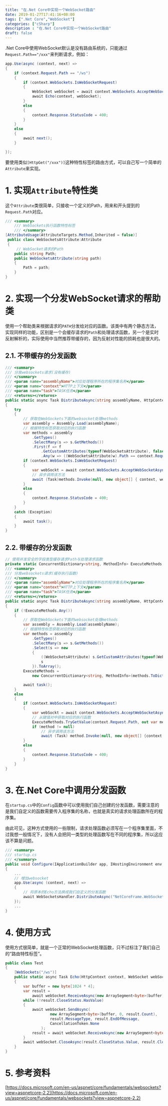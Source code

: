 ```yaml
---
title: "在.Net Core中实现一个WebSocket路由"
date: 2019-01-27T17:41:16+08:00
tags: [".Net Core","WebSocket"]
categories: ["cSharp"]
description : "在.Net Core中实现一个WebSocket路由"
draft: false
---
```


.Net Core中使用WebSocket默认是没有路由系统的，只能通过`Request.Path=="/xxx"`来判断请求，例如：

```csharp
app.Use(async (context, next) =>
{
    if (context.Request.Path == "/ws")
    {
        if (context.WebSockets.IsWebSocketRequest)
        {
            WebSocket webSocket = await context.WebSockets.AcceptWebSocketAsync();
            await Echo(context, webSocket);
        }
        else
        {
            context.Response.StatusCode = 400;
        }
    }
    else
    {
        await next();
    }

});
```

要使用类似`[HttpGet("/xxx")]`这种特性标签的路由方式，可以自己写一个简单的`Attribute`来实现。

# 1. 实现`Attribute`特性类

这个`Attribute`类很简单，只接收一个定义的Path，用来和开头提到的`Request.Path`对应。

```csharp
/// <summary>
    /// WebSockets执行函数特性标签
    /// </summary>
[AttributeUsage(AttributeTargets.Method,Inherited = false)]
 public class WebSocketsAttribute:Attribute
 {
     // WebSocket请求的Path
    public string Path;
    public WebSocketsAttribute(string path)
    {
        Path = path;
    }
}
```

# 2. 实现一个分发WebSocket请求的帮助类

使用一个帮助类来根据请求的`PATH`分发给对应的函数。该类中有两个静态方法，实现同样的功能，区别是一个会缓存请求的`Path`和处理请求函数，另一个是实时反射解析的，实际使用中当然推荐带缓存的，因为反射对性能的损耗也是很大的。

## 2.1. 不带缓存的分发函数

```csharp
/// <summary>
/// 分发websockets请求(没有缓存)
/// </summary>
/// <param name="assemblyName">对应处理程序所在的程序集名称</param>
/// <param name="context">HTTP上下文</param>
/// <param name="task">TASK任务</param>
/// <returns></returns>
public static async Task DistributeAsync(string assemblyName, HttpContext context, Func<Task> task)
{
    try
    {
        // 获取在WebSockets下面的websocket处理methods
        var assembly = Assembly.Load(assemblyName);
        // 根据特性标签获取对应的执行函数
        var methods = assembly
            .GetTypes()
            .SelectMany(s => s.GetMethods())
            .First(f => f
                .GetCustomAttributes(typeof(WebSocketsAttribute), false)  // 这一步获取打了WebSocketsAttribute特性标签的函数
                .Any(w => ((WebSocketsAttribute)w).Path == context.Request.Path)); // 过滤找出其中WebSocketsAttribute标签中Path参数对应的执行函数
        if (context.WebSockets.IsWebSocketRequest)
        {
            var webSockt = await context.WebSockets.AcceptWebSocketAsync();
            // 异步调用该方法
            await (Task)methods.Invoke(null, new object[] { context, webSockt });
        }
        else
        {
            context.Response.StatusCode = 400;
        }
    }
    catch (Exception)
    {
        await task();
    }
}
```

## 2.2. 带缓存的分发函数

```csharp
// 使用并发安全的字段类型缓存请求Path与处理请求函数
private static ConcurrentDictionary<string, MethodInfo> ExecuteMethods;
/// <summary>
/// 分发websockets请求(缓存执行函数)
/// </summary>
/// <param name="assemblyName">对应处理程序所在的程序集名称</param>
/// <param name="context">HTTP上下文</param>
/// <param name="task">TASK任务</param>
/// <returns></returns>
public static async Task DistributeAsync(string assemblyName, HttpContext context, Func<Task> task)
{
    if (!ExecuteMethods.Any())
    {
        // 获取在WebSockets下面的websocket处理methods
        var assembly = Assembly.Load(assemblyName);
        // 根据特性标签获取对应的执行函数
        var methods = assembly
            .GetTypes()
            .SelectMany(s => s.GetMethods())
            .Select(s => new
            {
                ((WebSocketsAttribute) s.GetCustomAttributes(typeof(WebSocketsAttribute), false).First()).Path,
                s
            }).ToArray();
        ExecuteMethods =
            new ConcurrentDictionary<string, MethodInfo>(methods.ToDictionary(t => t.Path, t => t.s));

        await task();
    }
    else
    {
        if (context.WebSockets.IsWebSocketRequest)
        {
            var webSockt = await context.WebSockets.AcceptWebSocketAsync();
            // 从键值对中获取对应的执行函数
            ExecuteMethods.TryGetValue(context.Request.Path, out var method);
            if (method != null)
                // 异步调用该方法
                await (Task) method.Invoke(null, new object[] {context, webSockt});
        }
        else
        {
            context.Response.StatusCode = 400;
        }
    }
}
```

# 3. 在.Net Core中调用分发函数

在`startup.cs`中的`Config`函数中可以使用我们自己创建的分发函数，需要注意的是我们自定义的函数需要传入程序集的名称，也就是真实的请求处理函数所在的程序集。

由此可见，这种方式使用的一些限制，请求处理函数必须写在一个程序集里面，不过我想一般情况下，没有人会把同一类型的处理函数写在不同的程序集，所以这应该不算是问题。

```csharp
/// <summary>
/// startup.cs
/// </summary>
public void Configure(IApplicationBuilder app, IHostingEnvironment env, ILoggerFactory loggerFactory)
{
    ...
    // 增加websocket
    app.Use(async (context, next) =>
    {
        // 将原本的Echo方法换成我们自定义的分发函数
        await WebSocketsHandler.DistributeAsync("NetCoreFrame.WebSockets", context, next);
    });
    ...
}
```

# 4. 使用方式

使用方式很简单，就是一个正常的WebSocket处理函数，只不过标注了我们自己的“路由特性标签”。

```csharp
public class Test
{
    [WebSockets("/ws")]
    public static async Task Echo(HttpContext context, WebSocket webSocket)
    {
        var buffer = new byte[1024 * 4];
        var result =
            await webSocket.ReceiveAsync(new ArraySegment<byte>(buffer), CancellationToken.None);
        while (!result.CloseStatus.HasValue)
        {
            await webSocket.SendAsync(
                    new ArraySegment<byte>(buffer, 0, result.Count),
                    result.MessageType, result.EndOfMessage,
                    CancellationToken.None
                );
            result = await webSocket.ReceiveAsync(new ArraySegment<byte>(buffer), CancellationToken.None);
        }
        await webSocket.CloseAsync(result.CloseStatus.Value, result.CloseStatusDescription, CancellationToken.None);
    }
}
```

# 5. 参考资料

[https://docs.microsoft.com/en-us/aspnet/core/fundamentals/websockets?view=aspnetcore-2.2](https://docs.microsoft.com/en-us/aspnet/core/fundamentals/websockets?view=aspnetcore-2.2)
